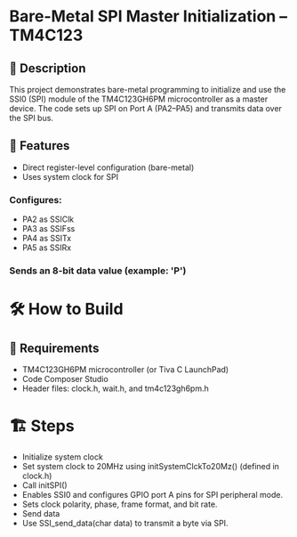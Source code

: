 # Bare-Metal SPI Master Initialization – TM4C123
## 📌 Description
This project demonstrates bare-metal programming to initialize and use the SSI0 (SPI) module of the TM4C123GH6PM microcontroller as a master device. The code sets up SPI on Port A (PA2–PA5) and transmits data over the SPI bus.

## 🧰 Features
- Direct register-level configuration (bare-metal)
- Uses system clock for SPI

### Configures:
- PA2 as SSIClk
- PA3 as SSIFss
- PA4 as SSITx
- PA5 as SSIRx

### Sends an 8-bit data value (example: 'P')

# 🛠️ How to Build
## 🔧 Requirements
- TM4C123GH6PM microcontroller (or Tiva C LaunchPad)
- Code Composer Studio
- Header files: clock.h, wait.h, and tm4c123gh6pm.h

# 🏗️ Steps
- Initialize system clock
- Set system clock to 20MHz using initSystemClckTo20Mz() (defined in clock.h)
- Call initSPI()
- Enables SSI0 and configures GPIO port A pins for SPI peripheral mode.
- Sets clock polarity, phase, frame format, and bit rate.
- Send data
- Use SSI_send_data(char data) to transmit a byte via SPI.
